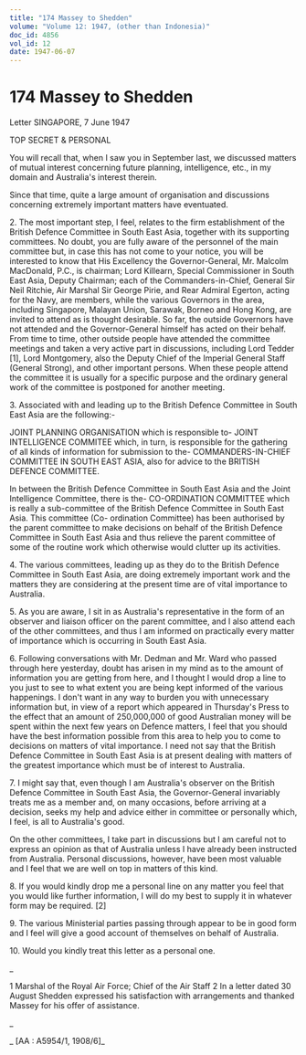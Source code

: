 ```yaml
---
title: "174 Massey to Shedden"
volume: "Volume 12: 1947, (other than Indonesia)"
doc_id: 4856
vol_id: 12
date: 1947-06-07
---
```


# 174 Massey to Shedden

Letter SINGAPORE, 7 June 1947

TOP SECRET &amp; PERSONAL

You will recall that, when I saw you in September last, we discussed matters of mutual interest concerning future planning, intelligence, etc., in my domain and Australia's interest therein.

Since that time, quite a large amount of organisation and discussions concerning extremely important matters have eventuated.

2\. The most important step, I feel, relates to the firm establishment of the British Defence Committee in South East Asia, together with its supporting committees. No doubt, you are fully aware of the personnel of the main committee but, in case this has not come to your notice, you will be interested to know that His Excellency the Governor-General, Mr. Malcolm MacDonald, P.C., is chairman; Lord Killearn, Special Commissioner in South East Asia, Deputy Chairman; each of the Commanders-in-Chief, General Sir Neil Ritchie, Air Marshal Sir George Pirie, and Rear Admiral Egerton, acting for the Navy, are members, while the various Governors in the area, including Singapore, Malayan Union, Sarawak, Borneo and Hong Kong, are invited to attend as is thought desirable. So far, the outside Governors have not attended and the Governor-General himself has acted on their behalf. From time to time, other outside people have attended the committee meetings and taken a very active part in discussions, including Lord Tedder [1], Lord Montgomery, also the Deputy Chief of the Imperial General Staff (General Strong), and other important persons. When these people attend the committee it is usually for a specific purpose and the ordinary general work of the committee is postponed for another meeting.

3\. Associated with and leading up to the British Defence Committee in South East Asia are the following:-

JOINT PLANNING ORGANISATION which is responsible to- JOINT INTELLIGENCE COMMITEE which, in turn, is responsible for the gathering of all kinds of information for submission to the- COMMANDERS-IN-CHIEF COMMITTEE IN SOUTH EAST ASIA, also for advice to the BRITISH DEFENCE COMMITTEE.

In between the British Defence Committee in South East Asia and the Joint Intelligence Committee, there is the- CO-ORDINATION COMMITTEE which is really a sub-committee of the British Defence Committee in South East Asia. This committee (Co- ordination Committee) has been authorised by the parent committee to make decisions on behalf of the British Defence Committee in South East Asia and thus relieve the parent committee of some of the routine work which otherwise would clutter up its activities.

4\. The various committees, leading up as they do to the British Defence Committee in South East Asia, are doing extremely important work and the matters they are considering at the present time are of vital importance to Australia.

5\. As you are aware, I sit in as Australia's representative in the form of an observer and liaison officer on the parent committee, and I also attend each of the other committees, and thus I am informed on practically every matter of importance which is occurring in South East Asia.

6\. Following conversations with Mr. Dedman and Mr. Ward who passed through here yesterday, doubt has arisen in my mind as to the amount of information you are getting from here, and I thought I would drop a line to you just to see to what extent you are being kept informed of the various happenings. I don't want in any way to burden you with unnecessary information but, in view of a report which appeared in Thursday's Press to the effect that an amount of 250,000,000 of good Australian money will be spent within the next few years on Defence matters, I feel that you should have the best information possible from this area to help you to come to decisions on matters of vital importance. I need not say that the British Defence Committee in South East Asia is at present dealing with matters of the greatest importance which must be of interest to Australia.

7\. I might say that, even though I am Australia's observer on the British Defence Committee in South East Asia, the Governor-General invariably treats me as a member and, on many occasions, before arriving at a decision, seeks my help and advice either in committee or personally which, I feel, is all to Australia's good.

On the other committees, I take part in discussions but I am careful not to express an opinion as that of Australia unless I have already been instructed from Australia. Personal discussions, however, have been most valuable and I feel that we are well on top in matters of this kind.

8\. If you would kindly drop me a personal line on any matter you feel that you would like further information, I will do my best to supply it in whatever form may be required. [2]

9\. The various Ministerial parties passing through appear to be in good form and I feel will give a good account of themselves on behalf of Australia.

10\. Would you kindly treat this letter as a personal one.

_

1 Marshal of the Royal Air Force; Chief of the Air Staff 2 In a letter dated 30 August Shedden expressed his satisfaction with arrangements and thanked Massey for his offer of assistance.

_

_ [AA : A5954/1, 1908/6]_
